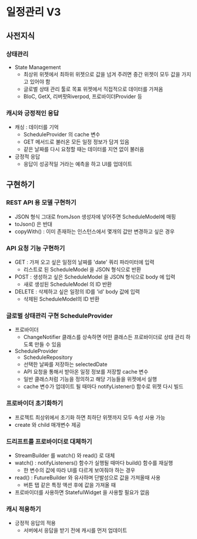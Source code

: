 # 일정관리 V3
## 사전지식
### 상태관리
- State Management
    - 최상위 위젯에서 최하위 위젯으로 값을 넘겨 주려면 중간 위젯이 모두 값을 가지고 있어야 함
    - 글로벌 상태 관리 툴로 목표 위젯에서 직접적으로 데이터를 가져옴
    - BloC, GetX, 리버팟Riverpod, 프로바이더Provider 등

### 캐시와 긍정적인 응답
- 캐싱 : 데이터를 기억
    - ScheduleProvider 의 cache 변수
    - GET 메서드로 불러온 모든 일정 정보가 담겨 있음
    - 같은 날짜를 다시 요청할 때는 데이터를 지연 없이 불러옴
- 긍정적 응답
    - 응답이 성공적일 거라는 예측을 하고 UI를 업데이트

## 구현하기
### REST API 용 모델 구현하기
- JSON 형식 그대로 fromJson 생성자에 넣어주면 ScheduleModel에 매핑
- toJson() 은 반대
- copyWith() : 이미 존재하는 인스턴스에서 몇개의 값만 변경하고 싶은 경우

### API 요청 기능 구현하기
- GET : 가져 오고 싶은 일정의 날짜를 'date' 쿼리 파라미터에 입력
    - 리스트로 된 ScheduleModel 을 JSON 형식으로 반환
- POST : 생성하고 싶은 ScheduleModel 을 JSON 형식으로 body 에 입력
    - 새로 생성된 ScheduleModel 의 ID 반환
- DELETE : 삭제하고 싶은 일정의 ID를 'id' body 값에 입력
    - 삭제된 ScheduleModel의 ID 반환

### 글로벌 상태관리 구현 ScheduleProvider
- 프로바이더
    - ChangeNotifier 클래스를 상속하면 어떤 클래스든 프로바이더로 상태 관리 하도록 만들 수 있음
- ScheduleProvider
    - ScheduleRepository
    - 선택한 날짜를 저장하는 selectedDate
    - API 요청을 통해서 받아온 일정 정보를 저장할 cache 변수
    - 일반 클래스처럼 기능을 정의하고 해당 기능들을 위젯에서 실행
    - cache 변수가 업데이트 될 때마다 notifyListener() 함수로 위젯 다시 빌드

### 프로바이더 초기화하기
- 프로젝트 최상위에서 초기화 하면 최하단 위젯까지 모두 속성 사용 가능
- create 와 child 매개변수 제공

### 드리프트를 프로바이더로 대체하기
- StreamBuilder 를 watch() 와 read() 로 대체
- watch() : notifyListeners() 함수가 실행될 때마다 build() 함수를 재실행
    - 한 변수의 값에 따라 UI를 다르게 보여줘야 하는 경우
- read() : FutureBuilder 와 유사하며 단발성으로 값을 가져올때 사용
    - 버튼 탭 같은 특정 액션 후에 값을 가져올 때
- 프로바이더를 사용하면 StatefulWidget 을 사용할 필요가 없음

### 캐시 적용하기
- 긍정적 응답의 적용
    - 서버에서 응답을 받기 전에 캐시를 먼저 업데이트
